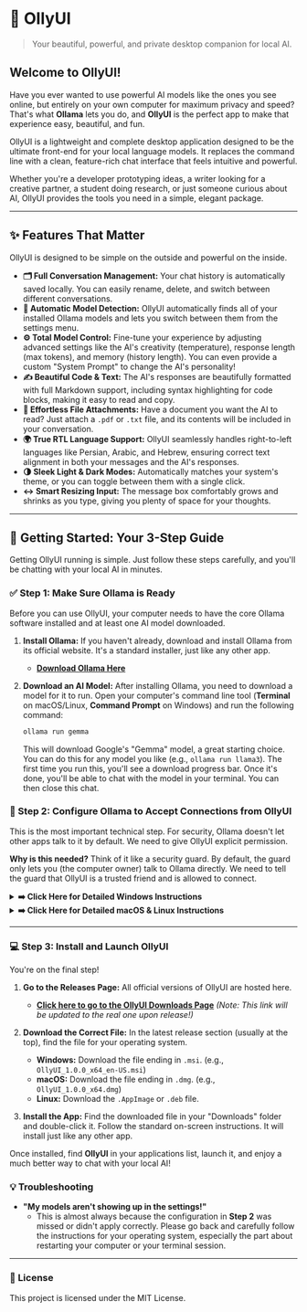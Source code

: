 # 🎨 OllyUI

> Your beautiful, powerful, and private desktop companion for local AI.

## Welcome to OllyUI!

Have you ever wanted to use powerful AI models like the ones you see online, but entirely on your own computer for maximum privacy and speed? That's what **Ollama** lets you do, and **OllyUI** is the perfect app to make that experience easy, beautiful, and fun.

OllyUI is a lightweight and complete desktop application designed to be the ultimate front-end for your local language models. It replaces the command line with a clean, feature-rich chat interface that feels intuitive and powerful.

Whether you're a developer prototyping ideas, a writer looking for a creative partner, a student doing research, or just someone curious about AI, OllyUI provides the tools you need in a simple, elegant package.

---

## ✨ Features That Matter

OllyUI is designed to be simple on the outside and powerful on the inside.

* **🗂️ Full Conversation Management:** Your chat history is automatically saved locally. You can easily rename, delete, and switch between different conversations.
* **🚀 Automatic Model Detection:** OllyUI automatically finds all of your installed Ollama models and lets you switch between them from the settings menu.
* **⚙️ Total Model Control:** Fine-tune your experience by adjusting advanced settings like the AI's creativity (temperature), response length (max tokens), and memory (history length). You can even provide a custom "System Prompt" to change the AI's personality!
* **✍️ Beautiful Code & Text:** The AI's responses are beautifully formatted with full Markdown support, including syntax highlighting for code blocks, making it easy to read and copy.
* **📎 Effortless File Attachments:** Have a document you want the AI to read? Just attach a `.pdf` or `.txt` file, and its contents will be included in your conversation.
* **🌍 True RTL Language Support:** OllyUI seamlessly handles right-to-left languages like Persian, Arabic, and Hebrew, ensuring correct text alignment in both your messages and the AI's responses.
* **🌗 Sleek Light & Dark Modes:** Automatically matches your system's theme, or you can toggle between them with a single click.
* **↔️ Smart Resizing Input:** The message box comfortably grows and shrinks as you type, giving you plenty of space for your thoughts.

---

## 🚀 Getting Started: Your 3-Step Guide

Getting OllyUI running is simple. Just follow these steps carefully, and you'll be chatting with your local AI in minutes.

### ✅ Step 1: Make Sure Ollama is Ready

Before you can use OllyUI, your computer needs to have the core Ollama software installed and at least one AI model downloaded.

1.  **Install Ollama:** If you haven't already, download and install Ollama from its official website. It's a standard installer, just like any other app.
    * **[Download Ollama Here](https://ollama.com/)**

2.  **Download an AI Model:** After installing Ollama, you need to download a model for it to run. Open your computer's command line tool (**Terminal** on macOS/Linux, **Command Prompt** on Windows) and run the following command:
    ```bash
    ollama run gemma
    ```
    This will download Google's "Gemma" model, a great starting choice. You can do this for any model you like (e.g., `ollama run llama3`). The first time you run this, you'll see a download progress bar. Once it's done, you'll be able to chat with the model in your terminal. You can then close this chat.

### 🔧 Step 2: Configure Ollama to Accept Connections from OllyUI

This is the most important technical step. For security, Ollama doesn't let other apps talk to it by default. We need to give OllyUI explicit permission.

**Why is this needed?** Think of it like a security guard. By default, the guard only lets you (the computer owner) talk to Ollama directly. We need to tell the guard that OllyUI is a trusted friend and is allowed to connect.

<details>
<summary><b>➡️ Click Here for Detailed Windows Instructions</b></summary>

On Windows, we will add a permanent "System Environment Variable".

1.  **Fully Close Ollama:** Find the Ollama icon in your system tray (the area by your clock), right-click it, and select **"Quit Ollama"**. This is very important.
2.  **Open Command Prompt as an Administrator:**
    * Click your **Start Menu** and type `cmd`.
    * You will see **"Command Prompt"**. Right-click on it and choose **"Run as administrator"**.
3.  **Run the Command:** Copy the entire command below, paste it into the black Command Prompt window, and press **Enter**.
    ```cmd
    setx OLLAMA_ORIGINS "*" /m
    ```
    You should see a message that says `SUCCESS: Specified value was saved.`
4.  **Restart Your Computer:** This is the easiest way to ensure the new setting is applied everywhere.
5.  After restarting, you can start Ollama again. It will now be ready for OllyUI.

</details>

<details>
<summary><b>➡️ Click Here for Detailed macOS & Linux Instructions</b></summary>

On macOS and Linux, we need to set an environment variable before starting the server.

**Option A: The Simple Way (For each session)**

Every time you want to use OllyUI, you'll first need to start the Ollama server with a special command.

1.  Open your **Terminal** application.
2.  Run the following command. This command both sets the permission and starts the server at the same time.
    ```bash
    export OLLAMA_ORIGINS="*" && ollama serve
    ```
3.  Keep this terminal window open while you use OllyUI. When you close the terminal, the server will stop.

**Option B: The Permanent Way (Set it and forget it)**

If you don't want to run the command above every time, you can add it to your shell's startup file.

1.  Open your **Terminal**.
2.  You need to edit either `.zshrc` (for modern macOS/Linux) or `.bash_profile` (for older systems). You can check which one to use by typing `echo $SHELL`.
3.  Open the file in a simple text editor. For example:
    ```bash
    nano ~/.zshrc
    ```
4.  Scroll to the very bottom of the file and add this new line:
    ```bash
    export OLLAMA_ORIGINS="*"
    ```
5.  Save the file (in `nano`, press `Ctrl+X`, then `Y`, then `Enter`).
6.  Close and reopen your terminal. Now, the permission is set automatically every time you start your computer. You can just run `ollama serve` normally.

</details>

---

### 💻 Step 3: Install and Launch OllyUI

You're on the final step!

1.  **Go to the Releases Page:** All official versions of OllyUI are hosted here.
    * **[Click here to go to the OllyUI Downloads Page](https://github.com/your-username/your-repo-name/releases)**
    *(Note: This link will be updated to the real one upon release!)*

2.  **Download the Correct File:** In the latest release section (usually at the top), find the file for your operating system.
    * **Windows:** Download the file ending in `.msi`. (e.g., `OllyUI_1.0.0_x64_en-US.msi`)
    * **macOS:** Download the file ending in `.dmg`. (e.g., `OllyUI_1.0.0_x64.dmg`)
    * **Linux:** Download the `.AppImage` or `.deb` file.

3.  **Install the App:** Find the downloaded file in your "Downloads" folder and double-click it. Follow the standard on-screen instructions. It will install just like any other app.

Once installed, find **OllyUI** in your applications list, launch it, and enjoy a much better way to chat with your local AI!

### 💡 Troubleshooting

* **"My models aren't showing up in the settings!"**
    * This is almost always because the configuration in **Step 2** was missed or didn't apply correctly. Please go back and carefully follow the instructions for your operating system, especially the part about restarting your computer or your terminal session.

---

### 📜 License

This project is licensed under the MIT License.

